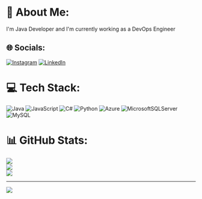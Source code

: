 # 💫 About Me:
I'm Java Developer and I'm currently working as a DevOps Engineer


## 🌐 Socials:
[![Instagram](https://img.shields.io/badge/Instagram-%23E4405F.svg?logo=Instagram&logoColor=white)](https://instagram.com/gasparzanini) [![LinkedIn](https://img.shields.io/badge/LinkedIn-%230077B5.svg?logo=linkedin&logoColor=white)](https://linkedin.com/in/gaspar-zanini) 

# 💻 Tech Stack:
![Java](https://img.shields.io/badge/java-%23ED8B00.svg?style=for-the-badge&logo=java&logoColor=white) ![JavaScript](https://img.shields.io/badge/javascript-%23323330.svg?style=for-the-badge&logo=javascript&logoColor=%23F7DF1E) ![C#](https://img.shields.io/badge/c%23-%23239120.svg?style=for-the-badge&logo=c-sharp&logoColor=white) ![Python](https://img.shields.io/badge/python-3670A0?style=for-the-badge&logo=python&logoColor=ffdd54) ![Azure](https://img.shields.io/badge/azure-%230072C6.svg?style=for-the-badge&logo=azure-devops&logoColor=white) ![MicrosoftSQLServer](https://img.shields.io/badge/Microsoft%20SQL%20Sever-CC2927?style=for-the-badge&logo=microsoft%20sql%20server&logoColor=white) ![MySQL](https://img.shields.io/badge/mysql-%2300f.svg?style=for-the-badge&logo=mysql&logoColor=white)
# 📊 GitHub Stats:
![](https://github-readme-stats.vercel.app/api?username=GasparZanini&theme=dark&hide_border=false&include_all_commits=false&count_private=false)<br/>
![](https://github-readme-streak-stats.herokuapp.com/?user=GasparZanini&theme=dark&hide_border=false)<br/>
![](https://github-readme-stats.vercel.app/api/top-langs/?username=GasparZanini&theme=dark&hide_border=false&include_all_commits=false&count_private=false&layout=compact)

---
[![](https://visitcount.itsvg.in/api?id=GasparZanini&icon=0&color=0)](https://visitcount.itsvg.in)

<!-- Proudly created with GPRM ( https://gprm.itsvg.in ) -->
